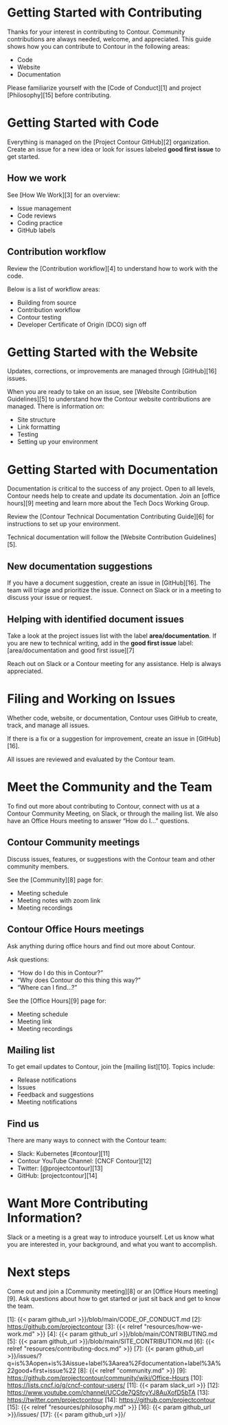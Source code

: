 # Getting Started with Contributing

Thanks for your interest in contributing to Contour. Community contributions are always needed, welcome, and appreciated. This guide shows how you can contribute to Contour in the following areas:  

- Code
- Website
- Documentation  

Please familiarize yourself with the [Code of Conduct][1] and project [Philosophy][15] before contributing.  

# Getting Started with Code  

Everything is managed on the [Project Contour GitHub][2] organization. Create an issue for a new idea or look for issues labeled **good first issue** to get started.
## How we work  

See [How We Work][3] for an overview:
- Issue management
- Code reviews
- Coding practice
- GitHub labels  

## Contribution workflow  

Review the [Contribution workflow][4] to understand how to work with the code.  

Below is a list of workflow areas:
- Building from source
- Contribution workflow
- Contour testing
- Developer Certificate of Origin (DCO) sign off  

# Getting Started with the Website  

Updates, corrections, or improvements are managed through [GitHub][16] issues.  

When you are ready to take on an issue, see [Website Contribution Guidelines][5] to understand how the Contour website contributions are managed. There is information on:
- Site structure
- Link formatting
- Testing
- Setting up your environment  

# Getting Started with Documentation  

Documentation is critical to the success of any project. Open to all levels, Contour needs help to create and update its documentation. Join an [office hours][9] meeting and learn more about the Tech Docs Working Group.  

Review the [Contour Technical Documentation Contributing Guide][6] for instructions to set up your environment.  

Technical documentation will follow the [Website Contribution Guidelines][5].  

## New documentation suggestions  

If you have a document suggestion, create an issue in [GitHub][16]. The team will triage and prioritize the issue. Connect on Slack or in a meeting to discuss your issue or request.  

## Helping with identified document issues  

Take a look at the project issues list with the label **area/documentation**. If you are new to technical writing, add in the **good first issue** label: 
[area/documentation and good first issue][7]

Reach out on Slack or a Contour meeting for any assistance. Help is always appreciated.  

# Filing and Working on Issues  

Whether code, website, or documentation, Contour uses GitHub to create, track, and manage all issues.  

If there is a fix or a suggestion for improvement, create an issue in [GitHub][16].  

All issues are reviewed and evaluated by the Contour team.  

# Meet the Community and the Team  

To find out more about contributing to Contour, connect with us at a Contour Community Meeting, on Slack, or through the mailing list. We also have an Office Hours meeting to answer “How do I…” questions.  

## Contour Community meetings  

Discuss issues, features, or suggestions with the Contour team and other community members.  

See the [Community][8] page for:
- Meeting schedule
- Meeting notes with zoom link
- Meeting recordings  

## Contour Office Hours meetings  

Ask anything during office hours and find out more about Contour. 

Ask questions:
- “How do I do this in Contour?”
- “Why does Contour do this thing this way?”
- “Where can I find…?”  

See the [Office Hours][9] page for:
- Meeting schedule
- Meeting link
- Meeting recordings  

## Mailing list  

To get email updates to Contour, join the [mailing list][10]. Topics include:
- Release notifications
- Issues
- Feedback and suggestions
- Meeting notifications  

## Find us  
There are many ways to connect with the Contour team:

- Slack:	Kubernetes [#contour][11]
- Contour YouTube Channel:	[CNCF Contour][12]
- Twitter:	[@projectcontour][13]
- GitHub:	[projectcontour][14] 

# Want More Contributing Information?  

Slack or a meeting is a great way to introduce yourself. Let us know what you are interested in, your background, and what you want to accomplish.  

# Next steps  

Come out and join a [Community meeting][8] or an [Office Hours meeting][9]. Ask questions about how to get started or just sit back and get to know the team.



[1]: {{< param github_url >}}/blob/main/CODE_OF_CONDUCT.md
[2]: https://github.com/projectcontour
[3]: {{< relref "resources/how-we-work.md" >}}
[4]: {{< param github_url >}}/blob/main/CONTRIBUTING.md
[5]: {{< param github_url >}}/blob/main/SITE_CONTRIBUTION.md
[6]: {{< relref "resources/contributing-docs.md" >}}
[7]: {{< param github_url >}}/issues/?q=is%3Aopen+is%3Aissue+label%3Aarea%2Fdocumentation+label%3A%22good+first+issue%22
[8]: {{< relref "community.md" >}}
[9]: https://github.com/projectcontour/community/wiki/Office-Hours
[10]: https://lists.cncf.io/g/cncf-contour-users/
[11]: {{< param slack_url >}}
[12]: https://www.youtube.com/channel/UCCde7QSfcyYJ8AuXofD5bTA
[13]: https://twitter.com/projectcontour
[14]: https://github.com/projectcontour
[15]: {{< relref "resources/philosophy.md" >}}
[16]: {{< param github_url >}}/issues/
[17]: {{< param github_url >}}/